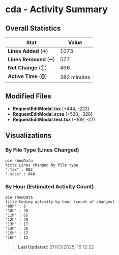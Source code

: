 # cda - Activity Summary 

## Overall Statistics

| Stat                   | Value                                                             |
| ---------------------- | ----------------------------------------------------------------- |
| **Lines Added** (➕)   | 1073                                          |
| **Lines Removed** (➖) | 577                                        |
| **Net Change** (↕)    | 496                |
| **Active Time** (⌚)   | 382 minutes |


## Modified Files
- **RequestEditModal.tsx** (+444, -222)
- **RequestEditModal.scss** (+520, -328)
- **RequestEditModal.test.tsx** (+109, -27)

## Visualizations

### By File Type (Lines Changed)

```mermaid
pie showData
title Lines changed by file type
".tsx" : 802
".scss" : 848
```

### By Hour (Estimated Activity Count)

```mermaid
pie showData
title Coding activity by hour (count of changes)
"09h" : 6
"10h" : 28
"11h" : 65
"12h" : 49
"13h" : 17
"14h" : 36
"15h" : 57
"16h" : 12
```


> **Last Updated:** 27/03/2025, 16:12:22